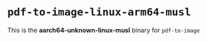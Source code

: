 # `pdf-to-image-linux-arm64-musl`

This is the **aarch64-unknown-linux-musl** binary for `pdf-to-image`
